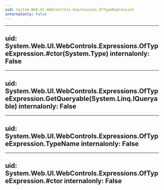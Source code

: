 ```yaml
---
uid: System.Web.UI.WebControls.Expressions.OfTypeExpression
internalonly: False
---
```


---
uid: System.Web.UI.WebControls.Expressions.OfTypeExpression.#ctor(System.Type)
internalonly: False
---

---
uid: System.Web.UI.WebControls.Expressions.OfTypeExpression.GetQueryable(System.Linq.IQueryable)
internalonly: False
---

---
uid: System.Web.UI.WebControls.Expressions.OfTypeExpression.TypeName
internalonly: False
---

---
uid: System.Web.UI.WebControls.Expressions.OfTypeExpression.#ctor
internalonly: False
---

